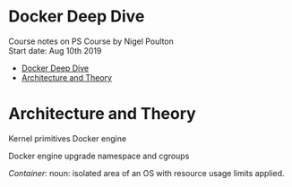 # Docker Deep Dive
Course notes on PS Course by Nigel Poulton  
Start date: Aug 10th 2019

<!-- TOC -->

- [Docker Deep Dive](#docker-deep-dive)
- [Architecture and Theory](#architecture-and-theory)

<!-- /TOC -->

# Architecture and Theory
Kernel primitives
Docker engine

Docker engine upgrade
namespace and cgroups

*Container*: noun: isolated area of an OS with resource usage limits applied.